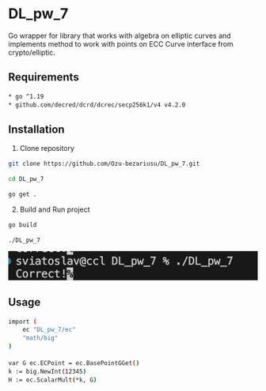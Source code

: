 # DL_pw_7

Go wrapper for library that works with algebra on elliptic curves and implements method to work with points on ECC Curve interface from crypto/elliptic.

## Requirements 

```bash
* go ^1.19
* github.com/decred/dcrd/dcrec/secp256k1/v4 v4.2.0
```

## Installation 

1. Clone repository
```bash
git clone https://github.com/Ozu-bezariusu/DL_pw_7.git
```
```bash
cd DL_pw_7
```
```bash
go get .
```

2. Build and Run project
```bash
go build
```
```bash
./DL_pw_7
```
![Alt text](image.png)

## Usage 

```bash
import (
	ec "DL_pw_7/ec"
    "math/big"
)

var G ec.ECPoint = ec.BasePointGGet()
k := big.NewInt(12345)
H := ec.ScalarMult(*k, G)
```
